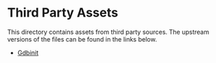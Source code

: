 # Third Party Assets

This directory contains assets from third party sources.
The upstream versions of the files can be found in the links below.

* [Gdbinit](https://github.com/gdbinit/Gdbinit)
